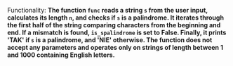 Functionality: **The function `func` reads a string `s` from the user input, calculates its length `n`, and checks if `s` is a palindrome. It iterates through the first half of the string comparing characters from the beginning and end. If a mismatch is found, `is_spalindrome` is set to False. Finally, it prints 'TAK' if `s` is a palindrome, and 'NIE' otherwise. The function does not accept any parameters and operates only on strings of length between 1 and 1000 containing English letters.**